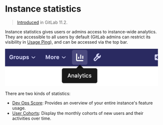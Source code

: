 # Instance statistics

> [Introduced](https://gitlab.com/gitlab-org/gitlab-foss/issues/41416) in GitLab 11.2.

Instance statistics gives users or admins access to instance-wide analytics.
They are accessible to all users by default (GitLab admins can restrict its
visibility in [Usage Ping](../../telemetry/usage_ping.md)),
and can be accessed via the top bar.

![Analytics button](img/instance_statistics_button_v12_6.png)

There are two kinds of statistics:

- [Dev Ops Score](dev_ops_score.md): Provides an overview of your entire instance's feature usage.
- [User Cohorts](user_cohorts.md): Display the monthly cohorts of new users and their activities over time.
